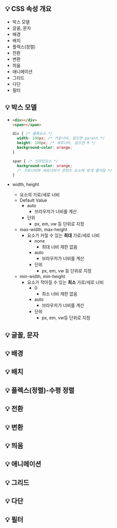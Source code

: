 ## 💡 CSS 속성 개요
  - 박스 모델
  - 글꼴, 문자
  - 배경
  - 배치
  - 플렉스(정렬)
  - 전환
  - 변환
  - 띄움
  - 애니메이션
  - 그리드
  - 다단
  - 필터

## 💡 박스 모델
  - ```HTML
    <div></div>
    <span></span>
    ```
    
    ```CSS
    div { /* 블록요소 */
      width: 100px; /* 가로너비, 없으면 parent */
      height: 100px; /* 세로너비, 없으면 0 */
      background-color: orange;
    }
    
    span { /* 인라인요소 */
      background-color: orange;
      /* 가로너비와 세로너비가 콘텐츠 요소에 맞게 줄어듬 */
    }
    ```
  - width, height
    - 요소의 가로/세로 너비
    - Default Value
      - auto
        - 브라우저가 너비를 계산
      - 단위
        - px, em, vw 등 단위로 지정
    - max-width, max-height
      - 요소가 커질 수 있는 **최대** 가로/세로 너비
        - none
          - 최대 너비 제한 없음
        - auto
          - 브라우저가 너비를 계산
        - 단위
          - px, em, vw 등 단위로 지정
    - min-width, min-height
      - 요소가 작아질 수 있는 **최소** 가로/세로 너비
        - 0
          - 최소 너비 제한 없음
        - auto
          - 브라우저가 너비를 계산
        - 단위
          - px, em, vw등 단위로 지정
## 💡 글꼴, 문자

## 💡 배경

## 💡 배치

## 💡 플렉스(정렬)-수평 정렬

## 💡 전환

## 💡 변환

## 💡 띄움

## 💡 애니메이션

## 💡 그리드

## 💡 다단

## 💡 필터
